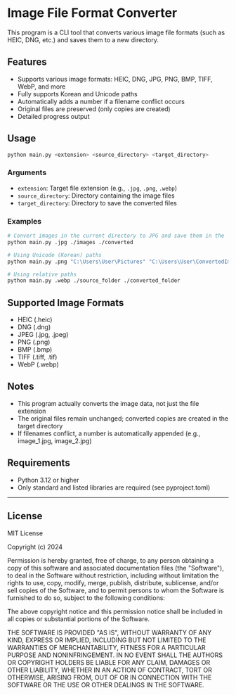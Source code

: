 # Image File Format Converter

This program is a CLI tool that converts various image file formats (such as HEIC, DNG, etc.) and saves them to a new directory.

## Features

- Supports various image formats: HEIC, DNG, JPG, PNG, BMP, TIFF, WebP, and more
- Fully supports Korean and Unicode paths
- Automatically adds a number if a filename conflict occurs
- Original files are preserved (only copies are created)
- Detailed progress output

## Usage

```bash
python main.py <extension> <source_directory> <target_directory>
```

### Arguments

- `extension`: Target file extension (e.g., `.jpg`, `.png`, `.webp`)
- `source_directory`: Directory containing the image files
- `target_directory`: Directory to save the converted files

### Examples

```bash
# Convert images in the current directory to JPG and save them in the 'converted' folder
python main.py .jpg ./images ./converted

# Using Unicode (Korean) paths
python main.py .png "C:\Users\User\Pictures" "C:\Users\User\ConvertedImages"

# Using relative paths
python main.py .webp ./source_folder ./converted_folder
```

## Supported Image Formats

- HEIC (.heic)
- DNG (.dng)
- JPEG (.jpg, .jpeg)
- PNG (.png)
- BMP (.bmp)
- TIFF (.tiff, .tif)
- WebP (.webp)

## Notes

- This program actually converts the image data, not just the file extension
- The original files remain unchanged; converted copies are created in the target directory
- If filenames conflict, a number is automatically appended (e.g., image_1.jpg, image_2.jpg)

## Requirements

- Python 3.12 or higher
- Only standard and listed libraries are required (see pyproject.toml)

---

## License

MIT License

Copyright (c) 2024

Permission is hereby granted, free of charge, to any person obtaining a copy
of this software and associated documentation files (the "Software"), to deal
in the Software without restriction, including without limitation the rights
to use, copy, modify, merge, publish, distribute, sublicense, and/or sell
copies of the Software, and to permit persons to whom the Software is
furnished to do so, subject to the following conditions:

The above copyright notice and this permission notice shall be included in all
copies or substantial portions of the Software.

THE SOFTWARE IS PROVIDED "AS IS", WITHOUT WARRANTY OF ANY KIND, EXPRESS OR
IMPLIED, INCLUDING BUT NOT LIMITED TO THE WARRANTIES OF MERCHANTABILITY,
FITNESS FOR A PARTICULAR PURPOSE AND NONINFRINGEMENT. IN NO EVENT SHALL THE
AUTHORS OR COPYRIGHT HOLDERS BE LIABLE FOR ANY CLAIM, DAMAGES OR OTHER
LIABILITY, WHETHER IN AN ACTION OF CONTRACT, TORT OR OTHERWISE, ARISING FROM,
OUT OF OR IN CONNECTION WITH THE SOFTWARE OR THE USE OR OTHER DEALINGS IN THE
SOFTWARE.
